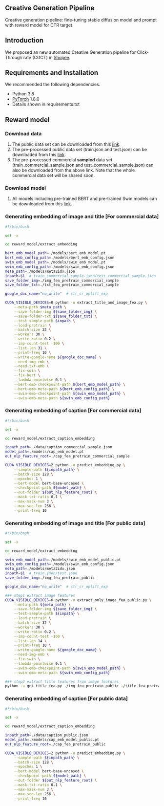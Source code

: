 ## Creative Generation Pipeline

Creative generation pipeline: fine-tuning stable diffusion model and prompt with reward model for CTR target.


## Introduction
We proposed an new automated Creative Generation pipeline for Click-Through rate (CGCT) in [Shopee](https://shopee.co.id/). 


## Requirements and Installation
We recommended the following dependencies.

* Python 3.8
* [PyTorch](http://pytorch.org/) 1.8.0
* Details shown in requirements.txt


## Reward model
### Download data
1. The public data set can be downloaded from this [link](https://tianchi.aliyun.com/dataset/93585).
2. The pre-processed public data set (train.json and test.json) can be downloaded from this [link](https://drive.google.com/drive/folders/1YfdcPmVvVitkOMDXT7CvB6z9XHGIiite?usp=sharing).
3. The pre-processed commercial __sampled__ data set (train_commercial_sample.json and test_commercial_sample.json) can also be downloaded from the above link. Note that the whole commercial data set will be shared soon.

### Download model
1. All models including pre-trained BERT and pre-trained Swin models can be downloaded from this [link](https://drive.google.com/drive/folders/1_h7XCcbJvvYSv3H8JWqTzEBDulKjHDAs?usp=sharing).

### Generating embedding of image and title [For commercial data]

```bash
#!/bin/bash

set -x

cd reward_model/extract_embedding

bert_emb_model_path=./models/bert_emb_model.pt
bert_emb_config_path=./models/bert_emb_config.json
swin_emb_model_path=./models/swin_emb_model.pt
swin_emb_config_path=./models/swin_emb_config.json
meta_path=./models/meta2idx.json
inpath=$1  # train_commercial_sample.json/test_commercial_sample.json
save_folder_img=./img_fea_pretrain_commercial_sample
save_folder_txt=./txt_fea_pretrain_commercial_sample

google_doc_name="no_write"  # ctr_cr_uplift_exp

CUDA_VISIBLE_DEVICES=0 python -u extract_title_and_image_fea.py \
    --meta-path $meta_path \
    --save-folder-img ${save_folder_img} \
    --save-folder-txt ${save_folder_txt} \
    --test-sample-path $inpath \
    --load-pretrain \
    --batch-size 32 \
    --workers 30 \
    --write-ratio 0.2 \
    --imp-count-test -100 \
    --list-len 31 \
    --print-freq 10 \
    --write-google-name ${google_doc_name} \
    --need-img-emb \
    --need-txt-emb \
    --fix-swin \
    --fix-bert \
    --lambda-pointwise 0.1 \
    --bert-emb-checkpoint-path ${bert_emb_model_path} \
    --bert-emb-meta-path ${bert_emb_config_path} \
    --swin-emb-checkpoint-path ${swin_emb_model_path} \
    --swin-emb-meta-path ${swin_emb_config_path}

```

### Generating embedding of caption [For commercial data]
```bash
#!/bin/bash

set -x

cd reward_model/extract_caption_embedding

inpath_path=./data/caption_commercial_sample.json
model_path=./models/cap_emb_model.pt
out_nlp_feature_root=./cap_fea_pretrain_commercial_sample

CUDA_VISIBLE_DEVICES=2 python -u predict_embedding.py \
    --sample-path ${inpath_path} \
    --batch-size 128 \
    --epoches 1 \
    --bert-model bert-base-uncased \
    --checkpoint-path ${model_path} \
    --out-folder ${out_nlp_feature_root} \
    --mask-txt-ratio 0.1 \
    --max-mask-num 3 \
    --max-seq-len 256 \
    --print-freq 10
```



### Generating embedding of image and title [For public data]

```bash
#!/bin/bash

set -x

cd reward_model/extract_embedding

swin_emb_model_path=./models/swin_emb_model_public.pt
swin_emb_config_path=./models/swin_emb_config.json
meta_path=./models/meta2idx.json
inpath=$1  # train.json/test.json
save_folder_img=./img_fea_pretrain_public

google_doc_name="no_write"  # ctr_cr_uplift_exp

### step1 extract image features
CUDA_VISIBLE_DEVICES=0 python -u extract_only_image_fea_public.py \
    --meta-path ${meta_path} \
    --save-folder-img ${save_folder_img} \
    --test-sample-path ${inpath} \
    --load-pretrain \
    --batch-size 32 \
    --workers 30 \
    --write-ratio 0.2 \
    --imp-count-test -100 \
    --list-len 14 \
    --print-freq 10 \
    --write-google-name ${google_doc_name} \
    --need-img-emb \
    --fix-swin \
    --lambda-pointwise 0.1 \
    --swin-emb-checkpoint-path ${swin_emb_model_path} \
    --swin-emb-meta-path ${swin_emb_config_path}

### step2 extract title features from image features
python -u get_title_fea.py ./img_fea_pretrain_public ./title_fea_pretrain_public

```


### Generating embedding of caption [For public data]
```bash
#!/bin/bash

set -x

cd reward_model/extract_caption_embedding

inpath_path=./data/caption_public.json
model_path=./models/cap_emb_model_public.pt
out_nlp_feature_root=./cap_fea_pretrain_public

CUDA_VISIBLE_DEVICES=2 python -u predict_embedding.py \
    --sample-path ${inpath_path} \
    --batch-size 128 \
    --epoches 1 \
    --bert-model bert-base-uncased \
    --checkpoint-path ${model_path} \
    --out-folder ${out_nlp_feature_root} \
    --mask-txt-ratio 0.1 \
    --max-mask-num 3 \
    --max-seq-len 256 \
    --print-freq 10
```
